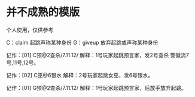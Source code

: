 # 并不成熟的模版

个人使用，仅供参考

C：claim    起跳声称某种身份
G：giveup   放弃起跳或声称某种身份

记作：[01]  C预@2查杀/7.11.12/
解释：1号玩家起跳预言家，发2号查杀 警徽流7号,11号,12号。

记作：[02]  C巫@6银水
解释：2号玩家起跳女巫，发6号银水。

记作：[01]  G预@2查杀/7.11.12/
解释：1号玩家起跳预言家，后放手放弃起跳。
